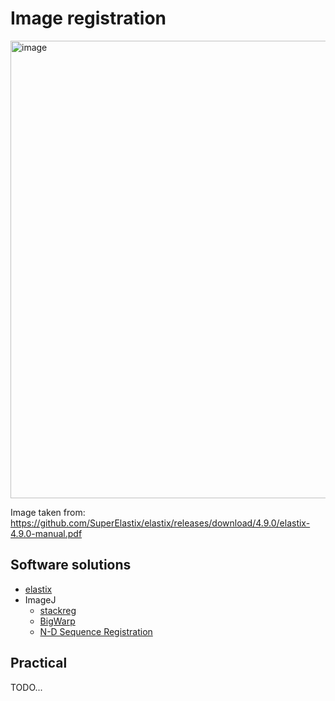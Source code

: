 # Image registration

<img width="732" alt="image" src="https://user-images.githubusercontent.com/2157566/39701434-661922c6-5201-11e8-9978-32e42a1d1406.png">

Image taken from: https://github.com/SuperElastix/elastix/releases/download/4.9.0/elastix-4.9.0-manual.pdf

## Software solutions

- [elastix](https://github.com/SuperElastix/elastix/wiki)
- ImageJ 
  - [stackreg](http://bigwww.epfl.ch/thevenaz/stackreg/)
  - [BigWarp](https://imagej.net/BigWarp)
  - [N-D Sequence Registration](https://github.com/tischi/fiji-plugin-imageRegistration)


## Practical

TODO...
